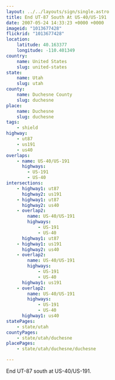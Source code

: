 ```yaml
---
layout: ../../layouts/sign/single.astro
title: End UT-87 South At US-40/US-191
date: 2007-05-24 14:33:23 +0000 +0000
imageid: "1013677428"
flickrid: "1013677428"
location:
    latitude: 40.163377
    longitude: -110.401349
country:
    name: United States
    slug: united-states
state:
    name: Utah
    slug: utah
county:
    name: Duchesne County
    slug: duchesne
place:
    name: Duchesne
    slug: duchesne
tags:
    - shield
highway:
    - ut87
    - us191
    - us40
overlaps:
    - name: US-40/US-191
      highways:
        - US-191
        - US-40
intersections:
    - highway1: ut87
      highway2: us191
    - highway1: ut87
      highway2: us40
    - overlap2:
        name: US-40/US-191
        highways:
            - US-191
            - US-40
      highway1: ut87
    - highway1: us191
      highway2: us40
    - overlap2:
        name: US-40/US-191
        highways:
            - US-191
            - US-40
      highway1: us191
    - overlap2:
        name: US-40/US-191
        highways:
            - US-191
            - US-40
      highway1: us40
statePages:
    - state/utah
countyPages:
    - state/utah/duchesne
placePages:
    - state/utah/duchesne/duchesne

---
```

End UT-87 south at US-40/US-191.